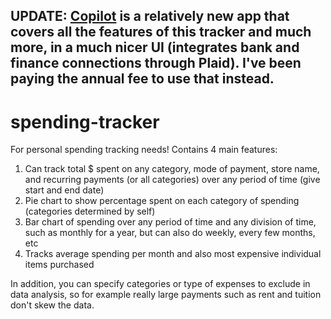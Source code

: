 ## UPDATE: [Copilot](https://copilot.money/) is a relatively new app that covers all the features of this tracker and much more, in a much nicer UI (integrates bank and finance connections through Plaid). I've been paying the annual fee to use that instead.

# spending-tracker
For personal spending tracking needs! Contains 4 main features:
  1. Can track total $ spent on any category, mode of payment, store name, and recurring payments (or all categories) over any period of time (give start and end date)
  2. Pie chart to show percentage spent on each category of spending (categories determined by self)
  3. Bar chart of spending over any period of time and any division of time, such as monthly for a year, but can also do weekly, every few months, etc
  4. Tracks average spending per month and also most expensive individual items purchased

In addition, you can specify categories or type of expenses to exclude in data analysis, so for example really large payments such as rent and tuition don't skew the data.
